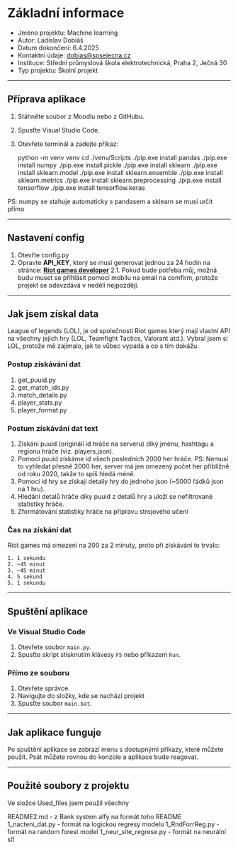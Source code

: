 # Základní informace
- Jméno projektu: Machine learning
- Autor: Ladislav Dobiáš
- Datum dokončení: 6.4.2025
- Kontaktní údaje: dobias@spsejecna.cz
- Instituce: Střední průmyslová škola elektrotechnická, Praha 2, Ječná 30
- Typ projektu: Školní projekt

---

## Příprava aplikace

1. Stáhněte soubor z Moodlu nebo z GitHubu.
2. Spusťte Visual Studio Code.
3. Otevřete terminál a zadejte příkaz:

    python -m venv venv
    cd ./venv/Scripts
    ./pip.exe install pandas
    ./pip.exe install numpy
    ./pip.exe install pickle
    ./pip.exe install sklearn
    ./pip.exe install sklearn.model
    ./pip.exe install sklearn.ensemble
    ./pip.exe install sklearn.metrics
    ./pip.exe install sklearn.preprocessing
    ./pip.exe install tensorflow
    ./pip.exe install tensorflow.keras

PS: numpy se stahuje automaticky s pandasem a sklearn se musí určit přímo

---

## Nastavení config

1. Otevřte config.py
2. Opravte **API_KEY**, který se musí generovat jednou za 24 hodin na stránce: **[Riot games developer](https://developer.riotgames.com/)**
2.1. Pokud bude potřeba můj, možná budu muset se příhlásit pomocí mobilu na email na comfirm, protože projekt se odevzdává v neděli nejpozději. 

---

## Jak jsem získal data

League of legends (LOL), je od společnosti Riot games který mají vlastní API na všechny jejich hry (LOL, Teamfight Tactics, Valorant atd.).
Vybral jsem si LOL, protože mě zajímalo, jak to vůbec vypadá a co s tím dokážu.

### Postup získávání dat

1. get_puuid.py
2. get_match_ids.py
3. match_details.py
4. player_stats.py
5. player_format.py

### Postum získávání dat text

1. Získání puuid (originálí id hráče na serveru) díký jménu, hashtagu a regionu hráče (viz. players.json).
2. Pomocí puuid získáme id všech posledních 2000 her hráče. 
PS: Nemusí to vyhledat přesně 2000 her, server má jen omezený počet her přibližně od roku 2020, takže to spíš hledá méně.
3. Pomocí id hry se získají detaily hry do jednoho json (~5000 řádků json na 1 hru).
4. Hledání detalů hráče díky puuid z detalů hry a uloží se nefiltrované statistiky hráče.
5. Zformátování statistiky hráče na přípravu strojového učení

### Čas na získání dat

Riot games má omezení na 200 za 2 minuty, proto při získávání to trvalo:

    1. 1 sekundu
    2. ~45 minut
    3. ~45 minut
    4. 5 sekund
    5. 1 sekundu

---

## Spuštění aplikace

### Ve Visual Studio Code
1. Otevřete soubor `main.py`.
2. Spusťte skript stisknutím klávesy `F5` nebo příkazem `Run`.
        
### Přímo ze souboru
1. Otevřete správce.
2. Navigujte do složky, kde se nachází projekt
3. Spusťte soubor `main.bat`.

---

## Jak aplikace funguje

Po spuštění aplikace se zobrazí menu s dostupnými příkazy, které můžete použít.
Psát můžete rovnou do konzole a aplikace bude reagovat.

---

## Použité soubory z projektu

Ve složce Used_files jsem použil všechny

README2.md - z Bank system alfy na formát toho README
1_nacteni_dat.py - formát na logickou regresy modelu
1_RndForrReg.py - formát na random forest model
1_neur_site_regrese.py - formát na neurální síť
